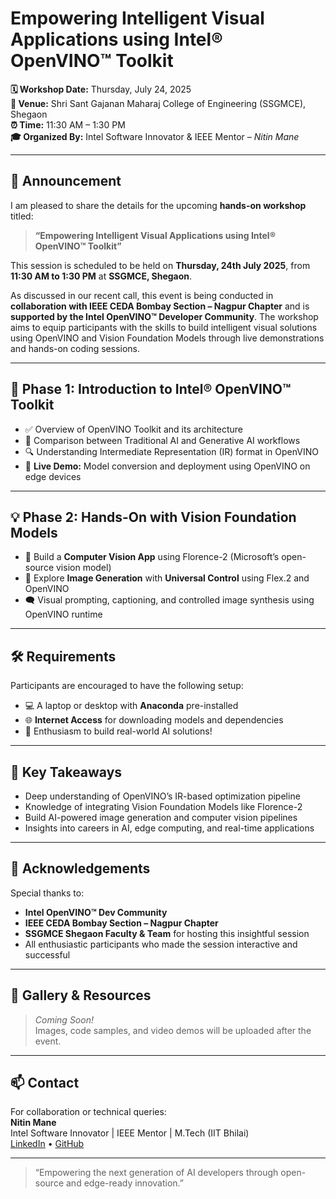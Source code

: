 # Empowering Intelligent Visual Applications using Intel® OpenVINO™ Toolkit

**🗓️ Workshop Date:** Thursday, July 24, 2025  
**🏫 Venue:** Shri Sant Gajanan Maharaj College of Engineering (SSGMCE), Shegaon  
**⏰ Time:** 11:30 AM – 1:30 PM  
**🎓 Organized By:** Intel Software Innovator & IEEE Mentor – *Nitin Mane*

---

## 📣 Announcement

I am pleased to share the details for the upcoming **hands-on workshop** titled:

> **“Empowering Intelligent Visual Applications using Intel® OpenVINO™ Toolkit”**

This session is scheduled to be held on **Thursday, 24th July 2025**, from **11:30 AM to 1:30 PM** at **SSGMCE, Shegaon**.

As discussed in our recent call, this event is being conducted in **collaboration with IEEE CEDA Bombay Section – Nagpur Chapter** and is **supported by the Intel OpenVINO™ Developer Community**. The workshop aims to equip participants with the skills to build intelligent visual solutions using OpenVINO and Vision Foundation Models through live demonstrations and hands-on coding sessions.

---

## 🧩 Phase 1: Introduction to Intel® OpenVINO™ Toolkit

- ✅ Overview of OpenVINO Toolkit and its architecture  
- 🔄 Comparison between Traditional AI and Generative AI workflows  
- 🔍 Understanding Intermediate Representation (IR) format in OpenVINO  
- 🚀 **Live Demo:** Model conversion and deployment using OpenVINO on edge devices  

---

## 💡 Phase 2: Hands-On with Vision Foundation Models

- 🧠 Build a **Computer Vision App** using Florence-2 (Microsoft’s open-source vision model)  
- 🎨 Explore **Image Generation** with **Universal Control** using Flex.2 and OpenVINO  
- 🗨️ Visual prompting, captioning, and controlled image synthesis using OpenVINO runtime  

---

## 🛠️ Requirements

Participants are encouraged to have the following setup:

- 💻 A laptop or desktop with **Anaconda** pre-installed  
- 🌐 **Internet Access** for downloading models and dependencies  
- 🔋 Enthusiasm to build real-world AI solutions!  

---

## 🎯 Key Takeaways

- Deep understanding of OpenVINO’s IR-based optimization pipeline  
- Knowledge of integrating Vision Foundation Models like Florence-2  
- Build AI-powered image generation and computer vision pipelines  
- Insights into careers in AI, edge computing, and real-time applications  

---

## 🙌 Acknowledgements

Special thanks to:

- **Intel OpenVINO™ Dev Community**  
- **IEEE CEDA Bombay Section – Nagpur Chapter**  
- **SSGMCE Shegaon Faculty & Team** for hosting this insightful session  
- All enthusiastic participants who made the session interactive and successful  

---

## 📸 Gallery & Resources

> *Coming Soon!*  
Images, code samples, and video demos will be uploaded after the event.

---

## 📫 Contact

For collaboration or technical queries:  
**Nitin Mane**  
Intel Software Innovator | IEEE Mentor | M.Tech (IIT Bhilai)  
[LinkedIn](https://www.linkedin.com/in/nitingmane) • [GitHub](https://github.com/Nitin-Mane)

---

> “Empowering the next generation of AI developers through open-source and edge-ready innovation.”
